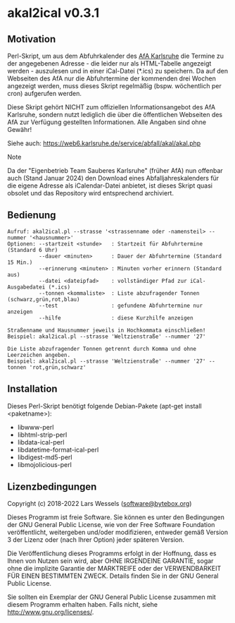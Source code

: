 # akal2ical v0.3.1

## Motivation

Perl-Skript, um aus dem Abfuhrkalender des [AfA Karlsruhe](https://www.karlsruhe.de/b4/buergerdienste/abfall.de) 
die Termine zu der angegebenen Adresse - die leider nur als HTML-Tabelle angezeigt
werden - auszulesen und in einer iCal-Datei (\*.ics) zu speichern. Da auf den Webseiten des AfA
nur die Abfuhrtermine der kommenden drei Wochen angezeigt werden, muss dieses Skript regelmäßig
(bspw. wöchentlich per cron) aufgerufen werden.

Diese Skript gehört NICHT zum offiziellen Informationsangebot des AfA Karlsruhe, sondern nutzt
lediglich die über die öffentlichen Webseiten des AfA zur Verfügung gestellten Informationen. 
Alle Angaben sind ohne Gewähr!

Siehe auch: https://web6.karlsruhe.de/service/abfall/akal/akal.php

> [!NOTE]
> Da der "Eigenbetrieb Team Sauberes Karlsruhe" (früher AfA) nun offenbar auch (Stand Januar 2024)
> den Download eines Abfalljahreskalenders für die eigene Adresse als iCalendar-Datei anbietet,
> ist dieses Skript quasi obsolet und das Repository wird entsprechend archiviert.

## Bedienung

```
Aufruf: akal2ical.pl --strasse '<strassenname oder -namensteil> --nummer '<hausnummer>'
Optionen: --startzeit <stunde>   : Startzeit für Abfuhrtermine (Standard 6 Uhr)
          --dauer <minuten>      : Dauer der Abfuhrtermine (Standard 15 Min.)
          --erinnerung <minuten> : Minuten vorher erinnern (Standard aus)
          --datei <dateipfad>    : vollständiger Pfad zur iCal-Ausgabedatei (*.ics)
          --tonnen <kommaliste>  : Liste abzufragender Tonnen (schwarz,grün,rot,blau)
          --test                 : gefundene Abfuhrtermine nur anzeigen
          --hilfe                : diese Kurzhilfe anzeigen

Straßenname und Hausnummer jeweils in Hochkommata einschließen!
Beispiel: akal2ical.pl --strasse 'Weltzienstraße' --nummer '27'

Die Liste abzufragender Tonnen getrennt durch Komma und ohne Leerzeichen angeben.
Beispiel: akal2ical.pl --strasse 'Weltzienstraße' --nummer '27' --tonnen 'rot,grün,schwarz'
```

## Installation

Dieses Perl-Skript benötigt folgende Debian-Pakete (apt-get install \<paketname\>):
- libwww-perl
- libhtml-strip-perl
- libdata-ical-perl
- libdatetime-format-ical-perl
- libdigest-md5-perl
- libmojolicious-perl
  
## Lizenzbedingungen

Copyright (c) 2018-2022  Lars Wessels (software@bytebox.org)

Dieses Programm ist freie Software. Sie können es unter den Bedingungen
der GNU General Public License, wie von der Free Software Foundation
veröffentlicht, weitergeben und/oder modifizieren, entweder gemäß
Version 3 der Lizenz oder (nach Ihrer Option) jeder späteren Version.

Die Veröffentlichung dieses Programms erfolgt in der Hoffnung, dass es
Ihnen von Nutzen sein wird, aber OHNE IRGENDEINE GARANTIE, sogar ohne
die implizite Garantie der MARKTREIFE oder der VERWENDBARKEIT FÜR EINEN
BESTIMMTEN ZWECK. Details finden Sie in der GNU General Public License.

Sie sollten ein Exemplar der GNU General Public License zusammen mit diesem
Programm erhalten haben. Falls nicht, siehe <http://www.gnu.org/licenses/>.
